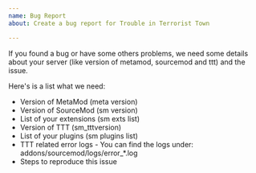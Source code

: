 ```yaml
---
name: Bug Report
about: Create a bug report for Trouble in Terrorist Town

---
```

If you found a bug or have some others problems, we need some details about your server (like version of metamod, sourcemod and ttt) and  the issue.

Here's is a list what we need:
- Version of MetaMod  (meta version)
- Version of SourceMod (sm version)
- List of your extensions (sm exts list)
- Version of TTT (sm_tttversion)
- List of your plugins (sm plugins list)
- TTT related error logs - You can find the logs under: addons/sourcemod/logs/error_*.log
- Steps to reproduce this issue
